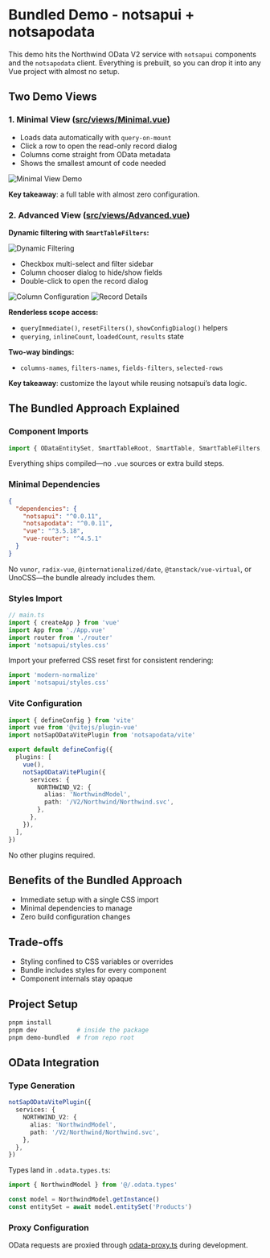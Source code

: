 # Bundled Demo - notsapui + notsapodata

This demo hits the Northwind OData V2 service with `notsapui` components and the `notsapodata` client. Everything is prebuilt, so you can drop it into any Vue project with almost no setup.

## Two Demo Views

### 1. Minimal View ([src/views/Minimal.vue](src/views/Minimal.vue))

- Loads data automatically with `query-on-mount`
- Click a row to open the read-only record dialog
- Columns come straight from OData metadata
- Shows the smallest amount of code needed

<img src="../../docs/table-record.gif" alt="Minimal View Demo" />

**Key takeaway**: a full table with almost zero configuration.

### 2. Advanced View ([src/views/Advanced.vue](src/views/Advanced.vue))

**Dynamic filtering with `SmartTableFilters`:**

<img src="../../docs/adv-filters.gif" alt="Dynamic Filtering" />

- Checkbox multi-select and filter sidebar
- Column chooser dialog to hide/show fields
- Double-click to open the record dialog

<img src="../../docs/adv-columns.gif" alt="Column Configuration" />
<img src="../../docs/adv-record.gif" alt="Record Details" />

**Renderless scope access:**
- `queryImmediate()`, `resetFilters()`, `showConfigDialog()` helpers
- `querying`, `inlineCount`, `loadedCount`, `results` state

**Two-way bindings:**
- `columns-names`, `filters-names`, `fields-filters`, `selected-rows`

**Key takeaway**: customize the layout while reusing notsapui’s data logic.

## The Bundled Approach Explained

### Component Imports

```typescript
import { ODataEntitySet, SmartTableRoot, SmartTable, SmartTableFilters, SmartRecordDialog } from 'notsapui'
```

Everything ships compiled—no `.vue` sources or extra build steps.

### Minimal Dependencies

```json
{
  "dependencies": {
    "notsapui": "^0.0.11",
    "notsapodata": "^0.0.11",
    "vue": "^3.5.18",
    "vue-router": "^4.5.1"
  }
}
```

No `vunor`, `radix-vue`, `@internationalized/date`, `@tanstack/vue-virtual`, or UnoCSS—the bundle already includes them.

### Styles Import

```typescript
// main.ts
import { createApp } from 'vue'
import App from './App.vue'
import router from './router'
import 'notsapui/styles.css'
```

Import your preferred CSS reset first for consistent rendering:

```typescript
import 'modern-normalize'
import 'notsapui/styles.css'
```

### Vite Configuration

```typescript
import { defineConfig } from 'vite'
import vue from '@vitejs/plugin-vue'
import notSapODataVitePlugin from 'notsapodata/vite'

export default defineConfig({
  plugins: [
    vue(),
    notSapODataVitePlugin({
      services: {
        NORTHWIND_V2: {
          alias: 'NorthwindModel',
          path: '/V2/Northwind/Northwind.svc',
        },
      },
    }),
  ],
})
```

No other plugins required.

## Benefits of the Bundled Approach

- Immediate setup with a single CSS import
- Minimal dependencies to manage
- Zero build configuration changes

## Trade-offs

- Styling confined to CSS variables or overrides
- Bundle includes styles for every component
- Component internals stay opaque

## Project Setup

```sh
pnpm install
pnpm dev           # inside the package
pnpm demo-bundled  # from repo root
```

## OData Integration

### Type Generation

```typescript
notSapODataVitePlugin({
  services: {
    NORTHWIND_V2: {
      alias: 'NorthwindModel',
      path: '/V2/Northwind/Northwind.svc',
    },
  },
})
```

Types land in `.odata.types.ts`:

```typescript
import { NorthwindModel } from '@/.odata.types'

const model = NorthwindModel.getInstance()
const entitySet = await model.entitySet('Products')
```

### Proxy Configuration

OData requests are proxied through [odata-proxy.ts](odata-proxy.ts) during development.

